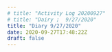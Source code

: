 ```yaml
---
# title: "Activity Log 20200927"
# title: "Dairy ;  9/27/2020"
title: "Diary 9/27/2020"  
date: 2020-09-27T17:48:22Z
draft: false
---
```


